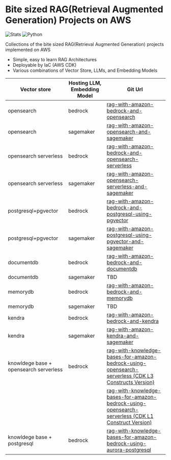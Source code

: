 # Bite sized RAG(Retrieval Augmented Generation) Projects on AWS
![Stats](https://img.shields.io/badge/13-RAG_CDK_Projects-blue?style=for-the-badge)
![Python](https://img.shields.io/badge/python-3670A0?style=for-the-badge&logo=python&logoColor=ffdd54)

Collections of the bite sized RAG(Retrieval Augmented Generation) projects implemented on AWS

- Simple, easy to learn RAG Architectures
- Deployable by IaC (AWS CDK)
- Various combinations of Vector Store, LLMs, and Embedding Models


| Vector store | Hosting LLM, Embedding Model | Git Url |
|--------------|------------------------------|---------|
| opensearch | bedrock | [rag-with-amazon-bedrock-and-opensearch](https://github.com/aws-samples/aws-kr-startup-samples/tree/main/gen-ai/rag-with-amazon-bedrock-and-opensearch) |
| opensearch | sagemaker | [rag-with-amazon-opensearch-and-sagemaker](https://github.com/aws-samples/rag-with-amazon-opensearch-and-sagemaker)|
| opensearch serverless | bedrock | [rag-with-amazon-bedrock-and-opensearch-serverless](https://github.com/aws-samples/aws-kr-startup-samples/tree/main/gen-ai/rag-with-amazon-bedrock-and-opensearch-serverless) |
| opensearch serverless | sagemaker | [rag-with-amazon-opensearch-serverless-and-sagemaker](https://github.com/aws-samples/rag-with-amazon-opensearch-serverless-and-sagemaker) |
| postgresql+pgvector | bedrock | [rag-with-amazon-bedrock-and-postgresql-using-pgvector](https://github.com/aws-samples/aws-kr-startup-samples/tree/main/gen-ai/rag-with-amazon-bedrock-and-postgresql-using-pgvector) |
| postgresql+pgvector | sagemaker | [rag-with-amazon-postgresql-using-pgvector-and-sagemaker](https://github.com/aws-samples/rag-with-amazon-postgresql-using-pgvector) |
| documentdb | bedrock | [rag-with-amazon-bedrock-and-documentdb](https://github.com/aws-samples/rag-with-amazon-bedrock-and-documentdb)|
| documentdb | sagemaker | TBD |
| memorydb | bedrock | [rag-with-amazon-bedrock-and-memorydb](https://github.com/aws-samples/rag-with-amazon-bedrock-and-memorydb) |
| memorydb | sagemaker | TBD |
| kendra | bedrock | [rag-with-amazon-bedrock-and-kendra](https://github.com/aws-samples/qa-app-with-rag-using-amazon-bedrock-and-kendra)|
| kendra | sagemaker | [rag-with-amazon-kendra-and-sagemaker](https://github.com/aws-samples/aws-kr-startup-samples/tree/main/gen-ai/rag-with-amazon-kendra-and-sagemaker) |
| knowldege base + opensearch serverless | bedrock | [rag-with-knowledge-bases-for-amazon-bedrock-using-opensearch-serverless (CDK L3 Constructs Version)](https://github.com/aws-samples/aws-kr-startup-samples/tree/main/gen-ai/rag-with-knowledge-bases-for-amazon-bedrock-using-gen-ai-cdk-constructs)|
| |  | [rag-with-knowledge-bases-for-amazon-bedrock-using-opensearch-serverless (CDK L1 Construct Version)](https://github.com/aws-samples/aws-kr-startup-samples/tree/main/gen-ai/rag-with-knowledge-bases-for-amazon-bedrock) |
|knowldege base + postgresql | bedrock | [rag-with-knowledge-bases-for-amazon-bedrock-using-aurora-postgresql](https://github.com/aws-samples/aws-kr-startup-samples/tree/main/gen-ai/rag-with-knowledge-bases-for-amazon-bedrock-using-aurora-postgresql) |
